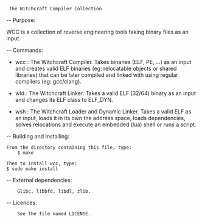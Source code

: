

     The Witchcraft Compiler Collection



 -- Purpose:

WCC is a collection of reverse engineering tools
taking binary files as an input.

 -- Commands:

* wcc : The Witchcraft Compiler.
        Takes binaries (ELF, PE, ...) as an input
        and creates valid ELF binaries (eg: relocatable
        objects or shared libraries) that can be later
        compiled and linked with using regular compilers
        (eg: gcc/clang).

* wld : The Witchcraft Linker.
        Takes a valid ELF (32/64) binary as an input
        and changes its ELF class to ELF_DYN.

* wsh : The Witchcraft Loader and Dynamic Linker.
        Takes a valid ELF as an input, loads it in its own
        the address space, loads dependencies, solves relocations
        and execute an embedded (lua) shell or runs a script.

 -- Building and Installing:

	From the directory containing this file, type:
        $ make

	Then to install wcc, type:
	$ sudo make install

 -- External dependencies:

        Glibc, libbfd, libdl, zlib.

 -- Licences:

        See the file named LICENSE.

